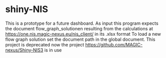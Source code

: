 # shiny-NIS

This is a prototype for a future dashboard.
As input this program expects the document flow_graph_solutionen resulting from the calculations at https://one.nis.magic-nexus.eu/nis_client/ in its .xlsx format
To load a new flow graph solution set the document path in the global document.
This project is deprecated now the project https://github.com/MAGIC-nexus/Shiny-NIS3 is in use
